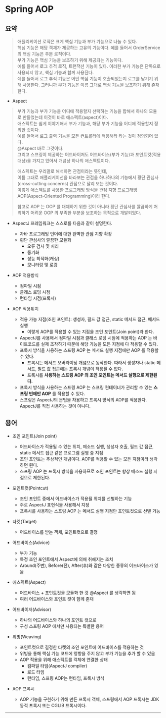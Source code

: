 # Spring AOP

## 요약
> 애플리케이션 로직은 크게 핵심 기능과 부가 기능으로 나눌 수 있다.  
> 핵심 기능은 해당 객체가 제공하는 고유의 기능이다. 예를 들어서 OrderService 의 핵심 기능은 주문 로직이다.  
> 부가 기능은 핵심 기능을 보조하기 위해 제공되는 기능이다.   
> 예를 들어서 로그 추적 로직, 트랜잭션 기능이 있다. 이러한 부가 기능은 단독으로 사용되지 않고, 핵심 기능과 함께 사용된다.   
> 예를 들어서 로그 추적 기능은 어떤 핵심 기능이 호출되었는지 로그를 남기기 위해 사용한다. 그러니까 부가 기능은 이름 그대로 핵심 기능을 보조하기 위해 존재한다.
- Aspect
> 부가 기능과 부가 기능을 어디에 적용할지 선택하는 기능을 합해서 하나의 모듈로 만들었는데 이것이 바로 애스펙트(aspect)이다.  
> 애스펙트는 쉽게 이야기해서 부가 기능과, 해당 부가 기능을 어디에 적용할지 정의한 것이다.     
> 예를 들어서 로그 출력 기능을 모든 컨트롤러에 적용해라 라는 것이 정의되어 있다.  
> @Aspect 바로 그것이다.   
> 그리고 스프링이 제공하는 어드바이저도 어드바이스(부가 기능)과 포인트컷(적용 대상)을 가지고 있어서 개념상 하나의 애스펙트이다.
> 
> 애스펙트는 우리말로 해석하면 관점이라는 뜻인데,   
> 이름 그대로 애플리케이션을 바라보는 관점을 하나하나의 기능에서 횡단 관심사(cross-cutting concerns) 관점으로 달리 보는 것이다.   
> 이렇게 애스펙트를 사용한 프로그래밍 방식을 관점 지향 프로그래밍 AOP(Aspect-Oriented Programming)이라 한다.
> 
> 참고로 AOP 는 OOP 를 대체하기 위한 것이 아니라 횡단 관심사를 깔끔하게 처리하기 어려운 OOP 의 부족한 부분을 보조하는 목적으로 개발되었다.

- AspectJ 프레임워크는 스스로를 다음과 같이 설명한다.
  - 자바 프로그래밍 언어에 대한 완벽한 관점 지향 확장 
  - 횡단 관심사의 깔끔한 모듈화
    - 오류 검사 및 처리
    - 동기화
    - 성능 최적화(캐싱)
    - 모니터링 및 로깅
    
- AOP 적용방식
  - 컴파일 시점
  - 클래스 로딩 시점
  - 런타임 시점(프록시)


- AOP 적용위치
  - 적용 가능 지점(조인 포인트): 생성자, 필드 값 접근, static 메서드 접근, 메서드 실행
    - 이렇게 AOP를 적용할 수 있는 지점을 조인 포인트(Join point)라 한다.
  - AspectJ를 사용해서 컴파일 시점과 클래스 로딩 시점에 적용하는 AOP 는 바이트코드를 실제 조작하기 때문에 해당 기능을 모든 지점에 다 적용할 수 있다.
  - 프록시 방식을 사용하는 스프링 AOP 는 메서드 실행 지점에만 AOP 를 적용할 수 있다.
    - 프록시는 메서드 오버라이딩 개념으로 동작한다. 따라서 생성자나 static 메서드, 필드 값 접근에는 프록시 개념이 적용될 수 없다.
    - 프록시를 <b>사용하는 스프링 AOP 의 조인 포인트는 메서드 실행으로 제한된다.</b>
  - 프록시 방식을 사용하는 스프링 AOP 는 스프링 컨테이너가 관리할 수 있는 <b>스프링 빈에만 AOP</b> 를 적용할 수 있다.
  - 스프링은 AspectJ의 문법을 차용하고 프록시 방식의 AOP를 적용한다. AspectJ를 직접 사용하는 것이 아니다.

## 용어
- 조인 포인트(Join point)
  - 어드바이스가 적용될 수 있는 위치, 메소드 실행, 생성자 호출, 필드 값 접근, static 메서드 접근 같은 프로그램 실행 중 지점
  - 조인 포인트는 추상적인 개념이다. AOP를 적용할 수 있는 모든 지점이라 생각하면 된다.
  - 스프링 AOP 는 프록시 방식을 사용하므로 조인 포인트는 항상 메소드 실행 지점으로 제한된다.


- 포인트컷(Pointcut)
  - 조인 포인트 중에서 어드바이스가 적용될 위치를 선별하는 기능
  - 주로 AspectJ 표현식을 사용해서 지정
  - 프록시를 사용하는 스프링 AOP 는 메서드 실행 지점만 포인트컷으로 선별 가능


- 타켓(Target)
  - 어드바이스를 받는 객체, 포인트컷으로 결정


- 어드바이스(Advice)
  - 부가 기능
  - 특정 조인 포인트에서 Aspect에 의해 취해지는 조치
  - Around(주변), Before(전), After(후)와 같은 다양한 종류의 어드바이스가 있음 
  

- 애스펙트(Aspect)
  - 어드바이스 + 포인트컷을 모듈화 한 것 @Aspect 를 생각하면 됨
  - 여러 어드바이스와 포인트 컷이 함께 존재


- 어드바이저(Advisor)
  - 하나의 어드바이스와 하나의 포인트 컷으로 
  - 구성 스프링 AOP 에서만 사용되는 특별한 용어


- 위빙(Weaving)
  - 포인트컷으로 결정한 타켓의 조인 포인트에 어드바이스를 적용하는 것
  - 위빙을 통해 핵심 기능 코드에 영향을 주지 않고 부가 기능을 추가 할 수 있음
  - AOP 적용을 위해 애스펙트를 객체에 연결한 상태
    - 컴파일 타임(AspectJ compiler)
    - 로드 타임
    - 런타임, 스프링 AOP는 런타임, 프록시 방식


- AOP 프록시
  - AOP 기능을 구현하기 위해 만든 프록시 객체, 스프링에서 AOP 프록시는 JDK 동적 프록시 또는 CGLIB 프록시이다.
---
